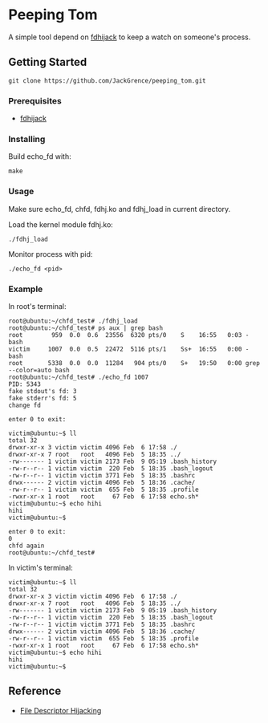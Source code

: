 # Peeping Tom

A simple tool depend on [fdhijack](https://github.com/JackGrence/fdhijack) to keep a watch on someone's process.

## Getting Started

```
git clone https://github.com/JackGrence/peeping_tom.git
```

### Prerequisites

* [fdhijack](https://github.com/JackGrence/fdhijack)

### Installing

Build echo_fd with:

```
make
```

### Usage

Make sure echo_fd, chfd, fdhj.ko and fdhj_load in current directory.

Load the kernel module fdhj.ko:

```
./fdhj_load
```

Monitor process with pid:

```
./echo_fd <pid>
```

### Example

In root's terminal:

```
root@ubuntu:~/chfd_test# ./fdhj_load
root@ubuntu:~/chfd_test# ps aux | grep bash     
root        959  0.0  0.6  23556  6320 pts/0    S    16:55   0:03 -bash
victim     1007  0.0  0.5  22472  5116 pts/1    Ss+  16:55   0:00 -bash
root       5338  0.0  0.0  11284   904 pts/0    S+   19:50   0:00 grep --color=auto bash
root@ubuntu:~/chfd_test# ./echo_fd 1007
PID: 5343
fake stdout's fd: 3
fake stderr's fd: 5
change fd

enter 0 to exit:

victim@ubuntu:~$ ll
total 32
drwxr-xr-x 3 victim victim 4096 Feb  6 17:58 ./
drwxr-xr-x 7 root   root   4096 Feb  5 18:35 ../
-rw------- 1 victim victim 2173 Feb  9 05:19 .bash_history
-rw-r--r-- 1 victim victim  220 Feb  5 18:35 .bash_logout
-rw-r--r-- 1 victim victim 3771 Feb  5 18:35 .bashrc
drwx------ 2 victim victim 4096 Feb  5 18:36 .cache/
-rw-r--r-- 1 victim victim  655 Feb  5 18:35 .profile
-rwxr-xr-x 1 root   root     67 Feb  6 17:58 echo.sh*
victim@ubuntu:~$ echo hihi
hihi
victim@ubuntu:~$ 

enter 0 to exit:
0
chfd again
root@ubuntu:~/chfd_test# 
```

In victim's terminal:

```
victim@ubuntu:~$ ll
total 32
drwxr-xr-x 3 victim victim 4096 Feb  6 17:58 ./
drwxr-xr-x 7 root   root   4096 Feb  5 18:35 ../
-rw------- 1 victim victim 2173 Feb  9 05:19 .bash_history
-rw-r--r-- 1 victim victim  220 Feb  5 18:35 .bash_logout
-rw-r--r-- 1 victim victim 3771 Feb  5 18:35 .bashrc
drwx------ 2 victim victim 4096 Feb  5 18:36 .cache/
-rw-r--r-- 1 victim victim  655 Feb  5 18:35 .profile
-rwxr-xr-x 1 root   root     67 Feb  6 17:58 echo.sh*
victim@ubuntu:~$ echo hihi
hihi
victim@ubuntu:~$ 
```

## Reference

* [File Descriptor Hijacking](http://www.phrack.org/issues/51/5.html#article)
